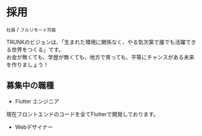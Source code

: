 # 採用

`社員` / `フルリモート可能`

TRUNKのビジョンは、「生まれた環境に関係なく、やる気次第で誰でも活躍できる世界をつくる」です。<br>
お金が無くても、学歴が無くても、地方で育っても、平等にチャンスがある未来を作りましょう！

## 募集中の職種


* Flutter エンジニア

現在フロントエンドのコードを全てFlutterで開発しております。


* Webデザイナー

